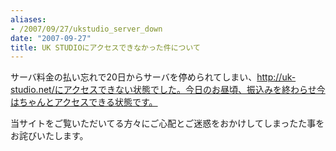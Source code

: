 ```yaml
---
aliases:
- /2007/09/27/ukstudio_server_down
date: "2007-09-27"
title: UK STUDIOにアクセスできなかった件について
---
```

サーバ料金の払い忘れで20日からサーバを停められてしまい、http://uk-studio.net/にアクセスできない状態でした。今日のお昼頃、振込みを終わらせ今はちゃんとアクセスできる状態です。

当サイトをご覧いただいてる方々にご心配とご迷惑をおかけしてしまったた事をお詫びいたします。